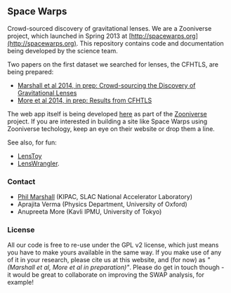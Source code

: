 Space Warps
-----------

Crowd-sourced discovery of gravitational lenses. We are a Zooniverse project, 
which launched in Spring 2013 at [http://spacewarps.org](http://spacewarps.org). This repository contains code and documentation
being developed by the science team.

Two papers on the first dataset we searched for lenses, the CFHTLS, are being prepared:

* [Marshall et al 2014, in prep: Crowd-sourcing the Discovery of Gravitational Lenses](https://github.com/drphilmarshall/SpaceWarps/raw/master/doc/sw-system.pdf)
* [More et al 2014, in prep: Results from CFHTLS](https://github.com/drphilmarshall/SpaceWarps/raw/master/doc/sw-cfhtls.pdf)

The web app itself is being developed [here](https://github.com/zooniverse/Lens-Zoo) as part of the [Zooniverse](http://zooniverse.org) project. If you are interested in building a site like Space Warps using Zooniverse techology, keep an eye on their website or drop them a line.

See also, for fun:
* [LensToy](http://github.com/slowe/LensToy/)
* [LensWrangler](http://github.com/drphilmarshall/LensWrangler/).


### Contact

* [Phil Marshall](http://drphilmarshall.net) (KIPAC, SLAC National Accelerator Laboratory)
* Aprajita Verma (Physics Department, University of Oxford)
* Anupreeta More (Kavli IPMU, University of Tokyo)

### License

All our code is free to re-use under the GPL v2 license, which just means you have to make yours available in the same way. If you make use of any of it in your research, please cite us at this website, and (for now) as *"(Marshall et al, More et al in preparation)"*. Please do get in touch though - it would be great to collaborate on improving the SWAP analysis, for example!
